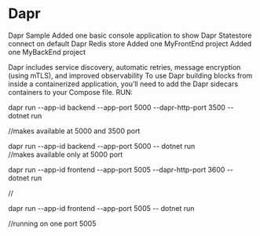 # Dapr
Dapr Sample
Added one basic console application to show Dapr Statestore connect on 
default Dapr Redis store
Added one MyFrontEnd project
Added one MyBackEnd project 

Dapr includes service discovery, automatic retries, message encryption (using mTLS), and improved observability
To use Dapr building blocks from inside a containerized application, you’ll need to add the Dapr sidecars containers to your Compose file.
RUN:

  dapr run --app-id backend  --app-port 5000 --dapr-http-port 3500 -- dotnet run   
  
  //makes available at 5000 and 3500 port
  
  dapr run --app-id backend  --app-port 5000 -- dotnet run                    
 //makes available only at 5000 port
	  
  dapr run --app-id frontend --app-port 5005 --dapr-http-port 3600 -- dotnet run
  
  //
  
  dapr run --app-id frontend --app-port 5005 -- dotnet run                 
  
  //running on one port 5005

